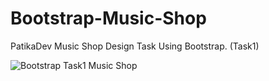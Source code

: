 # Bootstrap-Music-Shop
PatikaDev Music Shop Design Task Using Bootstrap. (Task1)

![Bootstrap Task1 Music Shop](https://i.hizliresim.com/o55bd1c.JPG)

